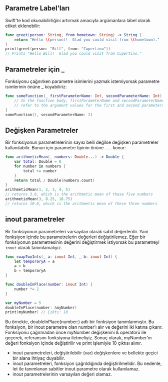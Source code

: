 ## Parametre Label'ları

Swift'te kod okunabilirliğini artırmak amacıyla argümanlara label olarak etiket eklenebilir:

```swift
func greet(person: String, from hometown: String) -> String {
    return "Hello \(person)!  Glad you could visit from \(hometown)."
}
print(greet(person: "Bill", from: "Cupertino"))
// Prints "Hello Bill!  Glad you could visit from Cupertino."
```

## Parametreler için _

Fonksiyonu çağırırken parametre isimlerini yazmak istemiyorsak parametre isimlerinin önüne _ koyabiliriz:

```swift
func someFunction(_ firstParameterName: Int, secondParameterName: Int) {
    // In the function body, firstParameterName and secondParameterName
    // refer to the argument values for the first and second parameters.
}
someFunction(1, secondParameterName: 2)
```

## Değişken Parametreler

Bir fonksiyonun parametrelerinin sayısı belli değilse değişken parametreler kullanılabilir. Bunun için parametre tipinin önüne `...` konur:

```swift
func arithmeticMean(_ numbers: Double...) -> Double {
    var total: Double = 0
    for number in numbers {
        total += number
    }
    return total / Double(numbers.count)
}
arithmeticMean(1, 2, 3, 4, 5)
// returns 3.0, which is the arithmetic mean of these five numbers
arithmeticMean(3, 8.25, 18.75)
// returns 10.0, which is the arithmetic mean of these three numbers
```

## inout parametreler

Bir fonksiyonun parametreleri varsayılan olarak sabit değerlerdir. Yani fonksiyon içinde bu parametrelerin değerleri değiştirilemez. Eğer bir fonksiyonun parametresinin değerini değiştirmek istiyorsak bu parametreyi `inout` olarak tanımlamalıyız. 

```swift
func swapTwoInts(_ a: inout Int, _ b: inout Int) {
    let temporaryA = a
    a = b
    b = temporaryA
}
```

```swift
func doubleInPlace(number: inout Int) {
    number *= 2
}

var myNumber = 5
doubleInPlace(number: &myNumber)
print(myNumber) // Çıktı: 10
```

Bu örnekte, doubleInPlace(number:) adlı bir fonksiyon tanımlanmıştır. Bu fonksiyon, bir inout parametre olan number'ı alır ve değerini iki katına çıkarır. Fonksiyonu çağırmadan önce myNumber değişkenini & operatörü ile geçerek, referansını fonksiyona iletmeliyiz. Sonuç olarak, myNumber'ın değeri fonksiyon içinde değiştirilir ve print işlemiyle 10 çıktısı alınır. 

- inout parametreleri, değiştirilebilir (var) değişkenlere ve bellekte geçici bir alana ihtiyaç duyabilir.
- inout parametreleri, fonksiyon çağrıldığında değiştirilmelidir. Bu nedenle, let ile tanımlanan sabitler inout parametre olarak kullanılamaz.
- inout parametrelerinin varsayılan değeri olamaz.
